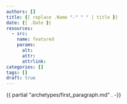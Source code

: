 ```yaml
---
authors: []
title: {{ replace .Name "-" " " | title }}
date: {{ .Date }}
resources:
  - src:
    name: featured
    params:
      alt:
      attr:
      attrlink:
categories: []
tags: []
draft: true
---
```


{{ partial "archetypes/first_paragraph.md" . -}} <!--more-->
